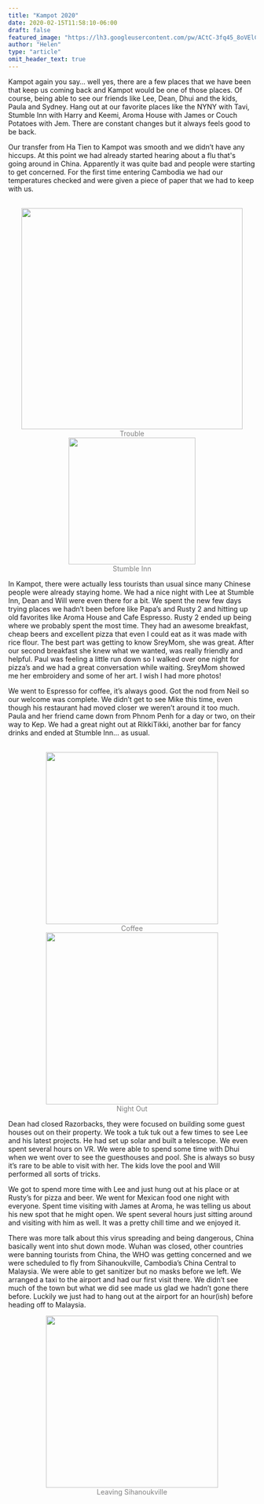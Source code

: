 ```yaml
---
title: "Kampot 2020"
date: 2020-02-15T11:58:10-06:00
draft: false
featured_image: "https://lh3.googleusercontent.com/pw/ACtC-3fq45_8oVElCc6TRppFn6GeIiE11eydZFgmFFFnvBbvt6ceRfGK22CsvOBFXEdkIPOQlAaBeD3KIC_P0dXaG00t2L_BNgoPppEi35zADP5odyNBg_tRfgnDaER_BJmI7c9TDARWly50TYAmEIjTPYm90Q=w1300-h975-no"
author: "Helen"
type: "article"
omit_header_text: true
---
```


Kampot again you say… well yes, there are a few places that we have been that keep us coming back and Kampot would be one of those places. Of course, being able to see our friends like Lee, Dean, Dhui and the kids, Paula and Sydney. Hang out at our favorite places like the NYNY with Tavi, Stumble Inn with Harry and Keemi, Aroma House with James or Couch Potatoes with Jem. There are constant changes but it always feels good to be back. 

Our transfer from Ha Tien to Kampot was smooth and we didn’t have any hiccups. At this point we had already started hearing about a flu that's going around in China. Apparently it was quite bad and people were starting to get concerned. For the first time entering Cambodia we had our temperatures checked and were given a piece of paper that we had to keep with us.

</br>
<div style="text-align: center">
  <a style="display:inline-block;text-decoration:none;color: grey;" href="https://photos.google.com/share/AF1QipPScX5LCMSfvkyHyUlEZowsNLuH7WByFJh2gsYlXZAZLcaXrg3nxMtf2smy-Q2SKQ/photo/AF1QipO6U0DTrowj1JH1_964EvkAbCQB6OoF7xT8VGUP?key=ZHVSVlFzUDFDbW1pbGI3SFVmZ1hta3pPZlZoaV9R" target="_blank"><img loading="lazy" src="https://lh3.googleusercontent.com/pw/ACtC-3f3dtibjuAT30uP66bR0h4vp84K2pd0XWm_pXNEAU4ffplnNwD-e6hwXqZLwtLWmgC6XuckFTKEP80hEhoc3M5yZC7H2Hnpd7vAPX4wrLg3xisiudNz3BSTDsCAA3-LrVsJW5ZIZUt8EXswSDLgn_djxQ=w450-no" width="450" /><div>Trouble</div></a>
  <a style="display:inline-block;text-decoration:none;color: grey;" href="https://photos.google.com/share/AF1QipPScX5LCMSfvkyHyUlEZowsNLuH7WByFJh2gsYlXZAZLcaXrg3nxMtf2smy-Q2SKQ/photo/AF1QipPWtnMFgbj56DakT9RdxNMpCa4I3r4K0hYEp2b1?key=ZHVSVlFzUDFDbW1pbGI3SFVmZ1hta3pPZlZoaV9R" target="_blank"><img loading="lazy" src="https://lh3.googleusercontent.com/pw/ACtC-3cpN_ThgWY2LghqckAdgDVStYtujcTYd2W-g59f3qpqUPbISRSGxYXhY7cvzQAKFzDJrjp_mKyqS2_J7_8TuRVzQc1JXBWVXS90naot1wG4j-eJnZoSnhTlplyTDw3y0hhvJ6VHbldODlOGvs8BqFnsSA=w258-no" width="258" /><div>Stumble Inn</div></a>
      </div>

In Kampot, there were actually less tourists than usual since many Chinese people were already staying home. We had a nice night with Lee at Stumble Inn, Dean and Will were even there for a bit. We spent the new few days trying places we hadn’t been before like Papa’s and Rusty 2 and hitting up old favorites like Aroma House and Cafe Espresso. Rusty 2 ended up being where we probably spent the most time. They had an awesome breakfast, cheap beers and excellent pizza that even I could eat as it was made with rice flour. The best part was getting to know SreyMom, she was great. After our second breakfast she knew what we wanted, was really friendly and helpful. Paul was feeling a little run down so I walked over one night for pizza’s and we had a great conversation while waiting. SreyMom showed me her embroidery and some of her art. I wish I had more photos! 

We went to Espresso for coffee, it’s always good. Got the nod from Neil so our welcome was complete. We didn’t get to see Mike this time, even though his restaurant had moved closer we weren’t around it too much. Paula and her friend came down from Phnom Penh for a day or two, on their way to Kep. We had a great night out at RikkiTikki, another bar for fancy drinks and ended at Stumble Inn… as usual. 

</br>
<div style="text-align: center">
  <a style="display:inline-block;text-decoration:none;color: grey;" href="https://photos.google.com/share/AF1QipPScX5LCMSfvkyHyUlEZowsNLuH7WByFJh2gsYlXZAZLcaXrg3nxMtf2smy-Q2SKQ/photo/AF1QipPG_Zt8KtcM5rwKxfQYjaL11izcdoES9X7yZ1sN?key=ZHVSVlFzUDFDbW1pbGI3SFVmZ1hta3pPZlZoaV9R" target="_blank"><img loading="lazy" src="https://lh3.googleusercontent.com/pw/ACtC-3cuj9wJoGsQWeAF-0dFSx4c1BsLkpSEn83m737DW3bt7y0QQE-gttldu8UfBt1OYN0m-3Y6HPxftpKiizrEEtN45g3f4freNVZe1afed1ajZ8n35fNaMlHucDc43zKH8oey97LtiyQ9klkFIGReRUni-g=w350-no" width="350" /><div>Coffee</div></a>
  <a style="display:inline-block;text-decoration:none;color: grey;" href="https://photos.google.com/share/AF1QipPScX5LCMSfvkyHyUlEZowsNLuH7WByFJh2gsYlXZAZLcaXrg3nxMtf2smy-Q2SKQ/photo/AF1QipOu8qs7pLDr3C7bVEIcUNe5g65YbvOsAcsvFGRA?key=ZHVSVlFzUDFDbW1pbGI3SFVmZ1hta3pPZlZoaV9R" target="_blank"><img loading="lazy" src="https://lh3.googleusercontent.com/pw/ACtC-3eCtES6Lkafek6J6ZgNBJpJ_pgGuAiain99SdTAgkwfE8ol39owpRGPgnlrZx9gzGfYY9PSPTzBRBt4iZNk9FI7E3RZCjksBCa25AKSUhhMeD4W54g06k1TPR3yJHRx8F-lLlePGkdnhW_t4Fp0YH8ekQ=w350-no" width="350" /><div>Night Out</div></a>
      </div>

Dean had closed Razorbacks, they were focused on building some guest houses out on their property. We took a tuk tuk out a few times to see Lee and his latest projects. He had set up solar and built a telescope. We even spent several hours on VR. We were able to spend some time with Dhui when we went over to see the guesthouses and pool. She is always so busy it’s rare to be able to visit with her. The kids love the pool and Will performed all sorts of tricks. 

We got to spend more time with Lee and just hung out at his place or at Rusty’s for pizza and beer. We went for Mexican food one night with everyone. Spent time visiting with James at Aroma, he was telling us about his new spot that he might open. We spent several hours just sitting around and visiting with him as well. It was a pretty chill time and we enjoyed it. 

There was more talk about this virus spreading and being dangerous, China basically went into shut down mode. Wuhan was closed, other countries were banning tourists from China, the WHO was getting concerned and we were scheduled to fly from Sihanoukville, Cambodia’s China Central to Malaysia. We were able to get sanitizer but no masks before we left.  We arranged a taxi to the airport and had our first visit there. We didn’t see much of the town but what we did see made us glad we hadn’t gone there before. Luckily we just had to hang out at the airport for an hour(ish) before heading off to Malaysia. 
</br>
<div style="text-align: center">
  <a style="display:inline-block;text-decoration:none;color: grey;" href="https://photos.google.com/share/AF1QipPScX5LCMSfvkyHyUlEZowsNLuH7WByFJh2gsYlXZAZLcaXrg3nxMtf2smy-Q2SKQ/photo/AF1QipOe9S8fVxiT2ODY9Pcgk8ePv_nW0FTHmthUZ7_y?key=ZHVSVlFzUDFDbW1pbGI3SFVmZ1hta3pPZlZoaV9R" target="_blank"><img loading="lazy" src="https://lh3.googleusercontent.com/pw/ACtC-3dz15KRqRdTS1moY2-T_XurYumq1uM8kLcIdAuehCwq3YPfDEnX3varogBih7SHkjkiDZhegYB9hUMe_SeYyrGpOKggLKHEXDqFCC9Qr8nnbAhL7CCiv_uHjbWyEoweoYDoa0hqLxSmE9vtLKeuPq1OzA=w350-no" width="350" /><div>Leaving Sihanoukville</div></a> 
      </div>
